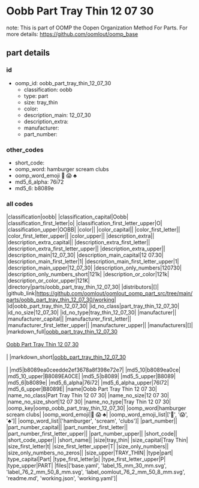 # Oobb Part Tray Thin 12 07 30  

note: This is part of OOMP the Oopen Organization Method For Parts. For more details: https://github.com/oomlout/oomp_base

##  part details





### id
* oomp_id: oobb_part_tray_thin_12_07_30
  * classification: oobb
  * type: part
  * size: tray_thin
  * color: 
  * description_main: 12_07_30
  * description_extra: 
  * manufacturer: 
  * part_number: 

### other_codes
* short_code: 
* oomp_word: hamburger scream clubs
* oomp_word_emoji :hamburger: :scream: :clubs:
* md5_6_alpha: 76i72
* md5_6: b8089e

### all codes 
|classification|oobb|
|classification_capital|Oobb|
|classification_first_letter|o|
|classification_first_letter_upper|O|
|classification_upper|OOBB|
|color||
|color_capital||
|color_first_letter||
|color_first_letter_upper||
|color_upper||
|description_extra||
|description_extra_capital||
|description_extra_first_letter||
|description_extra_first_letter_upper||
|description_extra_upper||
|description_main|12_07_30|
|description_main_capital|12 07.30|
|description_main_first_letter|1|
|description_main_first_letter_upper|1|
|description_main_upper|12_07_30|
|description_only_numbers|120730|
|description_only_numbers_short|121k|
|description_or_color|121k|
|description_or_color_upper|121K|
|directory|parts/oobb_part_tray_thin_12_07_30|
|distributors|[]|
|github_link|https://github.com/oomlout/oomlout_oomp_part_src/tree/main/parts/oobb_part_tray_thin_12_07_30/working|
|id|oobb_part_tray_thin_12_07_30|
|id_no_class|part_tray_thin_12_07_30|
|id_no_size|12_07_30|
|id_no_type|tray_thin_12_07_30|
|manufacturer||
|manufacturer_capital||
|manufacturer_first_letter||
|manufacturer_first_letter_upper||
|manufacturer_upper||
|manufacturers|[]|
|markdown_full|[oobb_part_tray_thin_12_07_30](https://github.com/oomlout/oomlout_oomp_part_src/tree/main/parts/oobb_part_tray_thin_12_07_30/working)<br>[](https://github.com/oomlout/oomlout_oomp_part_src/tree/main/parts/oobb_part_tray_thin_12_07_30/working)<br>[Oobb Part Tray Thin 12 07 30](https://github.com/oomlout/oomlout_oomp_part_src/tree/main/parts/oobb_part_tray_thin_12_07_30/working)<br><br>|
|markdown_short|[oobb_part_tray_thin_12_07_30](https://github.com/oomlout/oomlout_oomp_part_src/tree/main/parts/oobb_part_tray_thin_12_07_30/working)<br><br>|
|md5|b8089ea0ceedde2ef3678a8f398e72e7|
|md5_10|b8089ea0ce|
|md5_10_upper|B8089EA0CE|
|md5_5|b8089|
|md5_5_upper|B8089|
|md5_6|b8089e|
|md5_6_alpha|76i72|
|md5_6_alpha_upper|76I72|
|md5_6_upper|B8089E|
|name|Oobb Part Tray Thin 12 07 30|
|name_no_class|Part Tray Thin 12 07 30|
|name_no_size|12 07 30|
|name_no_size_short|12 07 30|
|name_no_type|Tray Thin 12 07 30|
|oomp_key|oomp_oobb_part_tray_thin_12_07_30|
|oomp_word|hamburger scream clubs|
|oomp_word_emoji|:hamburger: :scream: :clubs:|
|oomp_word_emoji_list|[':hamburger:', ':scream:', ':clubs:']|
|oomp_word_list|['hamburger', 'scream', 'clubs']|
|part_number||
|part_number_capital||
|part_number_first_letter||
|part_number_first_letter_upper||
|part_number_upper||
|short_code||
|short_code_upper||
|short_name||
|size|tray_thin|
|size_capital|Tray Thin|
|size_first_letter|t|
|size_first_letter_upper|T|
|size_only_numbers||
|size_only_numbers_no_zeros||
|size_upper|TRAY_THIN|
|type|part|
|type_capital|Part|
|type_first_letter|p|
|type_first_letter_upper|P|
|type_upper|PART|
|files|['base.yaml', 'label_15_mm_30_mm.svg', 'label_76_2_mm_50_8_mm.svg', 'label_oomlout_76_2_mm_50_8_mm.svg', 'readme.md', 'working.json', 'working.yaml']|
